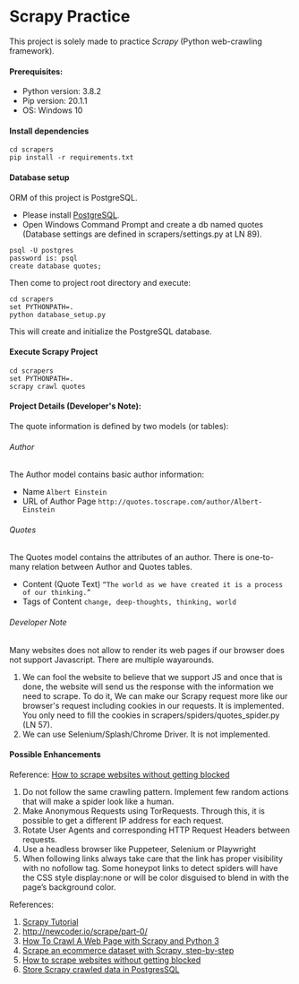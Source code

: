 # Scrapy Practice
This project is solely made to practice *Scrapy* (Python web-crawling framework).

#### Prerequisites:
- Python version: 3.8.2
- Pip version: 20.1.1
- OS: Windows 10

#### Install dependencies
```
cd scrapers
pip install -r requirements.txt
```

#### Database setup
ORM of this project is PostgreSQL.
- Please install [PostgreSQL](https://www.postgresql.org/download/).
- Open Windows Command Prompt and create a db named quotes (Database settings are defined in scrapers/settings.py at LN 89).
```
psql -U postgres
password is: psql
create database quotes;
```
Then come to project root directory and execute: 
```
cd scrapers
set PYTHONPATH=.
python database_setup.py
```
This will create and initialize the PostgreSQL database.

#### Execute Scrapy Project
```
cd scrapers
set PYTHONPATH=.
scrapy crawl quotes
```

#### Project Details (Developer's Note):
The quote information is defined by two models (or tables):
###### Author
The Author model contains basic author information:
- Name `Albert Einstein`
- URL of Author Page `http://quotes.toscrape.com/author/Albert-Einstein`

###### Quotes
The Quotes model contains the attributes of an author. There is one-to-many relation between Author and Quotes tables.
- Content (Quote Text) `“The world as we have created it is a process of our thinking.”`
- Tags of Content `change, deep-thoughts, thinking, world`

###### Developer Note
Many websites does not allow to render its web pages if our browser does not support Javascript. There are multiple wayarounds.   
1. We can fool the website to believe that we support JS and once that is done, the website will send us the response with the 
information we need to scrape. To do it, We can make our Scrapy request more like our browser's request including cookies in our requests. It is implemented. You only need to fill the cookies in scrapers/spiders/quotes_spider.py (LN 57).
2. We can use Selenium/Splash/Chrome Driver. It is not implemented. 

#### Possible Enhancements
Reference: [How to scrape websites without getting blocked](https://www.scrapehero.com/how-to-prevent-getting-blacklisted-while-scraping/)
1. Do not follow the same crawling pattern. Implement few random actions that will make a spider look like a human.
2. Make Anonymous Requests using TorRequests. Through this, it is possible to get a different IP address for each request.
3. Rotate User Agents and corresponding HTTP Request Headers between requests.
4. Use a headless browser like Puppeteer, Selenium or Playwright
5. When following links always take care that the link has proper visibility with no nofollow tag. Some honeypot links to detect spiders will have the CSS style display:none or will be color disguised to blend in with the page’s background color.

References:
1. [Scrapy Tutorial](https://docs.scrapy.org/en/latest/intro/tutorial.html)
2. http://newcoder.io/scrape/part-0/
3. [How To Crawl A Web Page with Scrapy and Python 3
](https://www.digitalocean.com/community/tutorials/how-to-crawl-a-web-page-with-scrapy-and-python-3)
4. [Scrape an ecommerce dataset with Scrapy, step-by-step](https://medium.com/@tobritton/scrape-an-ecommerce-dataset-with-scrapy-from-start-to-finish-b31540df9bfa)
5. [How to scrape websites without getting blocked](https://www.scrapehero.com/how-to-prevent-getting-blacklisted-while-scraping/)
6. [Store Scrapy crawled data in PostgresSQL
](https://medium.com/codelog/store-scrapy-crawled-data-in-postgressql-2da9e62ae272)

